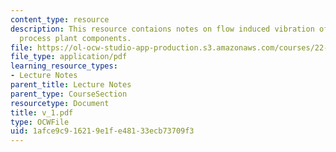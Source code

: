 ```yaml
---
content_type: resource
description: This resource contaions notes on flow induced vibration of power and
  process plant components.
file: https://ol-ocw-studio-app-production.s3.amazonaws.com/courses/22-314j-structural-mechanics-in-nuclear-power-technology-fall-2006/1afce9c916219e1fe48133ecb73709f3_v_1.pdf
file_type: application/pdf
learning_resource_types:
- Lecture Notes
parent_title: Lecture Notes
parent_type: CourseSection
resourcetype: Document
title: v_1.pdf
type: OCWFile
uid: 1afce9c9-1621-9e1f-e481-33ecb73709f3
---
```

